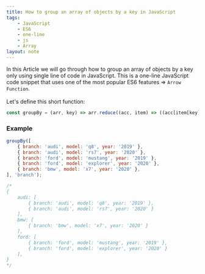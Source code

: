```yaml
---
title: How to group an array of objects by a key in JavaScript
tags:
    - JavaScript
    - ES6
    - one-line
    - js
    - Array
layout: note
---
```




In this Article we will go through how to group an array of objects by a key only using single line of code in JavaScript.
This is a one-line JavaScript code snippet that uses one of the most popular ES6 features => `Arrow Function`.
<br/>
<br/>
Let's define this short function:

```js {.wrap}
const groupBy = (arr, key) => arr.reduce((acc, item) => ((acc[item[key]] = [...(acc[item[key]] || []), item]), acc), {});
```

### Example

```js {.wrap}
groupBy([
    { branch: 'audi', model: 'q8', year: '2019' },
    { branch: 'audi', model: 'rs7', year: '2020' },
    { branch: 'ford', model: 'mustang', year: '2019' },
    { branch: 'ford', model: 'explorer', year: '2020' },
    { branch: 'bmw', model: 'x7', year: '2020' },
], 'branch');

/*
{
    audi: [
        { branch: 'audi', model: 'q8', year: '2019' },
        { branch: 'audi', model: 'rs7', year: '2020' }
    ],
    bmw: [
        { branch: 'bmw', model: 'x7', year: '2020' }
    ],
    ford: [
        { branch: 'ford', model: 'mustang', year: '2019' },
        { branch: 'ford', model: 'explorer', year: '2020' }
    ],
}
*/
```
